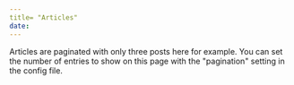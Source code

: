```yaml
---
title= "Articles"
date:
---
```

Articles are paginated with only three posts here for example. You can set the number of entries to show on this page with the "pagination" setting in the config file.

